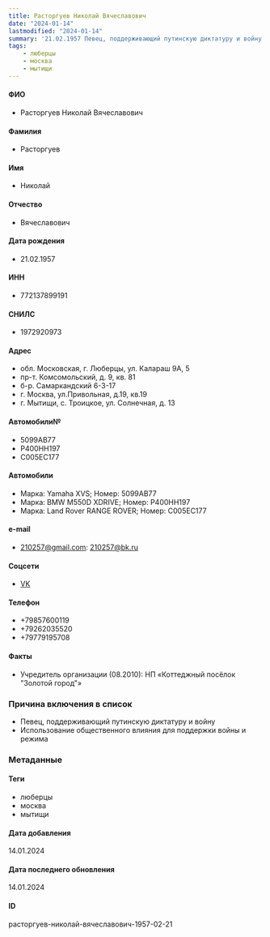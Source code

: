 ```yaml
---
title: Расторгуев Николай Вячеславович
date: "2024-01-14"
lastmodified: "2024-01-14"
summary: '21.02.1957 Певец, поддерживающий путинскую диктатуру и войну.  - Использование общественного влияния для поддержки войны и режима'
tags: 
    - люберцы
    - москва
    - мытищи
---
```

<!--# pp2-->
<!--## Фигурант-->
<!--### Личные данные-->
#### ФИО
- Расторгуев Николай Вячеславович
#### Фамилия
- Расторгуев
#### Имя
- Николай
#### Отчество
- Вячеславович
#### Дата рождения
- 21.02.1957
#### ИНН
- 772137899191
#### СНИЛС
- 1972920973
#### Адрес
- обл. Московская, г. Люберцы, ул. Калараш 9А, 5
- пр-т. Комсомольский, д. 9, кв. 81
- б-р. Самаркандский 6-3-17
- г. Москва, ул.Привольная, д.19, кв.19
- г. Мытищи, с. Троицкое, ул. Солнечная, д. 13
#### Автомобили№
- 5099АВ77
- Р400НН197
- С005ЕС177
#### Автомобили
- Марка: Yamaha XVS; Номер: 5099АВ77
- Марка: BMW M550D XDRIVE; Номер: Р400НН197
- Марка: Land Rover RANGE ROVER; Номер: С005ЕС177
#### e-mail
- 210257@gmail.com: 210257@bk.ru
#### Соцсети
- [VK](https://vk.com/id288339007)
#### Телефон
- +79857600119
- +79262035520
- +79779195708
#### Факты
- Учредитель организации (08.2010): НП «Коттеджный посёлок "Золотой город"»
### Причина включения в список
- Певец, поддерживающий путинскую диктатуру и войну
 - Использование общественного влияния для поддержки войны и режима
### Метаданные
#### Теги
- люберцы
- москва
- мытищи
#### Дата добавления
14.01.2024
#### Дата последнего обновления
14.01.2024
#### ID
расторгуев-николай-вячеславович-1957-02-21
<!--## END;-->
